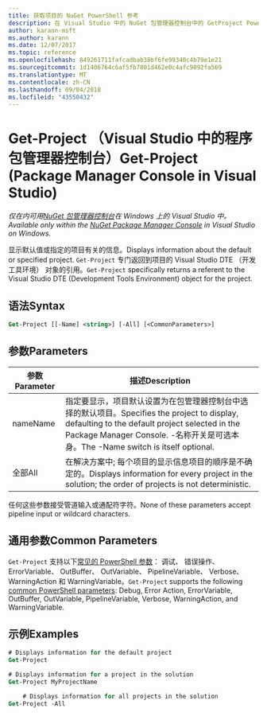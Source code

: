 ```yaml
---
title: 获取项目的 NuGet PowerShell 参考
description: 在 Visual Studio 中的 NuGet 包管理器控制台中的 GetProject PowerShell 命令参考。
author: karann-msft
ms.author: karann
ms.date: 12/07/2017
ms.topic: reference
ms.openlocfilehash: 849261711fafcadbab38bf6fe99340c4b79e1e21
ms.sourcegitcommit: 1d1406764c6af5fb7801d462e0c4afc9092fa569
ms.translationtype: MT
ms.contentlocale: zh-CN
ms.lasthandoff: 09/04/2018
ms.locfileid: "43550432"
---
```

# <a name="get-project-package-manager-console-in-visual-studio"></a><span data-ttu-id="12ae4-103">Get-Project （Visual Studio 中的程序包管理器控制台）</span><span class="sxs-lookup"><span data-stu-id="12ae4-103">Get-Project (Package Manager Console in Visual Studio)</span></span>

<span data-ttu-id="12ae4-104">*仅在内可用[NuGet 包管理器控制台](package-manager-console.md)在 Windows 上的 Visual Studio 中。*</span><span class="sxs-lookup"><span data-stu-id="12ae4-104">*Available only within the [NuGet Package Manager Console](package-manager-console.md) in Visual Studio on Windows.*</span></span>

<span data-ttu-id="12ae4-105">显示默认值或指定的项目有关的信息。</span><span class="sxs-lookup"><span data-stu-id="12ae4-105">Displays information about the default or specified project.</span></span> <span data-ttu-id="12ae4-106">`Get-Project` 专门返回到项目的 Visual Studio DTE （开发工具环境） 对象的引用。</span><span class="sxs-lookup"><span data-stu-id="12ae4-106">`Get-Project` specifically returns a referent to the Visual Studio DTE (Development Tools Environment) object for the project.</span></span>

## <a name="syntax"></a><span data-ttu-id="12ae4-107">语法</span><span class="sxs-lookup"><span data-stu-id="12ae4-107">Syntax</span></span>

```ps
Get-Project [[-Name] <string>] [-All] [<CommonParameters>]
```

## <a name="parameters"></a><span data-ttu-id="12ae4-108">参数</span><span class="sxs-lookup"><span data-stu-id="12ae4-108">Parameters</span></span>

| <span data-ttu-id="12ae4-109">参数</span><span class="sxs-lookup"><span data-stu-id="12ae4-109">Parameter</span></span> | <span data-ttu-id="12ae4-110">描述</span><span class="sxs-lookup"><span data-stu-id="12ae4-110">Description</span></span> |
| --- | --- |
| <span data-ttu-id="12ae4-111">name</span><span class="sxs-lookup"><span data-stu-id="12ae4-111">Name</span></span> | <span data-ttu-id="12ae4-112">指定要显示，项目默认设置为在包管理器控制台中选择的默认项目。</span><span class="sxs-lookup"><span data-stu-id="12ae4-112">Specifies the project to display, defaulting to the default project selected in the Package Manager Console.</span></span> <span data-ttu-id="12ae4-113">-名称开关是可选本身。</span><span class="sxs-lookup"><span data-stu-id="12ae4-113">The -Name switch is itself optional.</span></span> |
| <span data-ttu-id="12ae4-114">全部</span><span class="sxs-lookup"><span data-stu-id="12ae4-114">All</span></span> | <span data-ttu-id="12ae4-115">在解决方案中; 每个项目的显示信息项目的顺序是不确定的。</span><span class="sxs-lookup"><span data-stu-id="12ae4-115">Displays information for every project in the solution; the order of projects is not deterministic.</span></span> |

<span data-ttu-id="12ae4-116">任何这些参数接受管道输入或通配符字符。</span><span class="sxs-lookup"><span data-stu-id="12ae4-116">None of these parameters accept pipeline input or wildcard characters.</span></span>

## <a name="common-parameters"></a><span data-ttu-id="12ae4-117">通用参数</span><span class="sxs-lookup"><span data-stu-id="12ae4-117">Common Parameters</span></span>

<span data-ttu-id="12ae4-118">`Get-Project` 支持以下[常见的 PowerShell 参数](http://go.microsoft.com/fwlink/?LinkID=113216)： 调试、 错误操作、 ErrorVariable、 OutBuffer、 OutVariable、 PipelineVariable、 Verbose、 WarningAction 和 WarningVariable。</span><span class="sxs-lookup"><span data-stu-id="12ae4-118">`Get-Project` supports the following [common PowerShell parameters](http://go.microsoft.com/fwlink/?LinkID=113216): Debug, Error Action, ErrorVariable, OutBuffer, OutVariable, PipelineVariable, Verbose, WarningAction, and WarningVariable.</span></span>

## <a name="examples"></a><span data-ttu-id="12ae4-119">示例</span><span class="sxs-lookup"><span data-stu-id="12ae4-119">Examples</span></span>

```ps
# Displays information for the default project
Get-Project

# Displays information for a project in the solution
Get-Project MyProjectName

    # Displays information for all projects in the solution
Get-Project -All
```